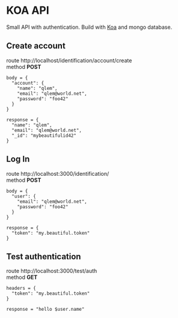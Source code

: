 # KOA API
Small API with authentication. Build with [Koa](https://koajs.com/) and mongo database.

## Create account
route http://localhost/identification/account/create  
method **POST**
```
body = {
  "account": {
    "name": "qlem",
    "email": "qlem@world.net",
    "password": "foo42"
  }
}

response = {
  "name": "qlem",
  "email": "qlem@world.net",
  "_id": "mybeautifulid42"
}
```

## Log In
route http://localhost:3000/identification/  
method **POST**
```
body = {
  "user": {
    "email": "qlem@world.net",
    "password": "foo42"
  }
}

response = {
  "token": "my.beautiful.token"
}
```

## Test authentication
route http://localhost:3000/test/auth  
method **GET**
```
headers = {
  "token": "my.beautiful.token"
}

response = "hello $user.name"
```
